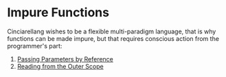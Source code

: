 # Impure Functions

Cinciarellang wishes to be a flexible multi-paradigm language, that is why functions can be made impure, but that requires conscious action from the programmer's part:

1. [Passing Parameters by Reference](./0-ref.md)
1. [Reading from the Outer Scope](./1-rdout.md)